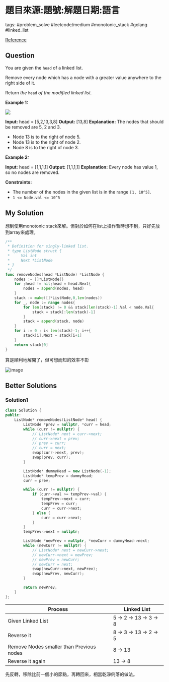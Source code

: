 # 題目來源:題號:解題日期:語言

tags: #problem_solve #leetcode/medium #monotonic_stack #golang #linked_list 

[Reference](https://leetcode.com/problems/remove-nodes-from-linked-list/description/)

## Question

You are given the `head` of a linked list.

Remove every node which has a node with a greater value anywhere to the right side of it.

Return _the_ `head` _of the modified linked list._

**Example 1:**

![](https://assets.leetcode.com/uploads/2022/10/02/drawio.png)

**Input:** head = [5,2,13,3,8]
**Output:** [13,8]
**Explanation:** The nodes that should be removed are 5, 2 and 3.
- Node 13 is to the right of node 5.
- Node 13 is to the right of node 2.
- Node 8 is to the right of node 3.

**Example 2:**

**Input:** head = [1,1,1,1]
**Output:** [1,1,1,1]
**Explanation:** Every node has value 1, so no nodes are removed.

**Constraints:**

- The number of the nodes in the given list is in the range `[1, 10^5]`.
- `1 <= Node.val <= 10^5`

## My Solution

想到使用monotonic stack來解。但對於如何在list上操作暫時想不到，只好先放到array來處理。

```go
/**
 * Definition for singly-linked list.
 * type ListNode struct {
 *     Val int
 *     Next *ListNode
 * }
 */
func removeNodes(head *ListNode) *ListNode {
    nodes := []*ListNode{}
    for ;head != nil;head = head.Next{
        nodes = append(nodes, head)
    }
    stack := make([]*ListNode,0,len(nodes))
    for _, node := range nodes{
        for len(stack) != 0 && stack[len(stack)-1].Val < node.Val{
            stack = stack[:len(stack)-1]
        }
        stack = append(stack, node)
    }
    for i := 0 ; i< len(stack)-1; i++{
        stack[i].Next = stack[i+1]
    }
    return stack[0]
}
```

算是順利地解開了，但可想而知的效率不彰

![image](https://i.imgur.com/1utPUZz.png)

## Better Solutions

### Solution1

```cpp
class Solution {
public:
    ListNode* removeNodes(ListNode* head) {
        ListNode *prev = nullptr, *curr = head;
        while (curr != nullptr) {
            // ListNode* next = curr->next;
            // curr->next = prev;
            // prev = curr;
            // curr = next;
            swap(curr->next, prev);
            swap(prev, curr);
        }

        ListNode* dummyHead = new ListNode(-1);
        ListNode* tempPrev = dummyHead;
        curr = prev;

        while (curr != nullptr) {
            if (curr->val >= tempPrev->val) {
                tempPrev->next = curr;
                tempPrev = curr;
                curr = curr->next;
            } else {
                curr = curr->next;
            }
        }
        tempPrev->next = nullptr;

        ListNode *newPrev = nullptr, *newCurr = dummyHead->next;
        while (newCurr != nullptr) {
            // ListNode* next = newCurr->next;
            // newCurr->next = newPrev;
            // newPrev = newCurr;
            // newCurr = next;
            swap(newCurr->next, newPrev);
            swap(newPrev, newCurr);
        }

        return newPrev;
    }
};
```

| Process                              | Linked List           |
|--------------------------------------|-----------------------|
| Given Linked List                    | 5 -> 2 -> 13 -> 3 -> 8|
| Reverse it                           | 8 -> 3 -> 13 -> 2 -> 5|
| Remove Nodes smaller than Previous nodes | 8 -> 13              |
| Reverse it again                     | 13 -> 8               |

先反轉，移除比前一個小的節點，再轉回來，相當乾淨俐落的做法。
